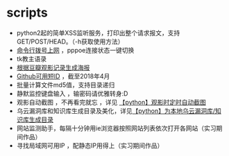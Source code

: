 # scripts
*  python2起的简单XSS监听服务，打印出整个请求报文，支持GET/POST/HEAD。（-h获取使用方法）
*   [命令行拨号上网](https://findneo.github.io/171003CmdSurfnet/)  ，pppoe连接状态一键切换
*  tk教主语录
*  [根据豆瓣观影记录生成海报](https://findneo.github.io/18716DoubanMovie/) 
*  [Github可用短ID](https://findneo.github.io/180419GithubNiceID/) ，截至2018年4月
*  批量计算文件md5值，支持目录递归
*  静默监控键盘输入 ，输密码请优雅转身:D
*  观影自动截图 ，不再看完就忘 ，详见 [【python】观影时定时自动截图](http://www.cnblogs.com/findneo/p/6978669.html) 
*  乌云漏洞库和知识库生成目录及美化，详见[【python】为本地乌云漏洞库/知识库生成目录](http://www.cnblogs.com/findneo/p/6833182.html) 
*  网站监测助手，每隔十分钟用ie浏览器按照网站列表依次打开各网站（实习期间作品）
*  寻找局域网可用IP ，配静态IP用得上（实习期间作品） 
